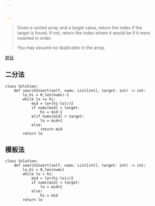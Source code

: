 ```yaml
---


---
```


<blockquote>
<p>Given a sorted array and a target value, return the index if the<br>
target is found. If not, return the index where it would be if it were<br>
inserted in order.</p>
<p>You may assume no duplicates in the array.</p>
</blockquote>
<p><a href="https://leetcode-cn.com/problems/search-insert-position/">题目</a></p>
<h2 id="二分法">二分法</h2>
<pre class=" language-python"><code class="prism  language-python"><span class="token keyword">class</span> <span class="token class-name">Solution</span><span class="token punctuation">:</span>
    <span class="token keyword">def</span> <span class="token function">searchInsert</span><span class="token punctuation">(</span>self<span class="token punctuation">,</span> nums<span class="token punctuation">:</span> List<span class="token punctuation">[</span><span class="token builtin">int</span><span class="token punctuation">]</span><span class="token punctuation">,</span> target<span class="token punctuation">:</span> <span class="token builtin">int</span><span class="token punctuation">)</span> <span class="token operator">-</span><span class="token operator">&gt;</span> <span class="token builtin">int</span><span class="token punctuation">:</span>
        lo<span class="token punctuation">,</span>hi <span class="token operator">=</span> <span class="token number">0</span><span class="token punctuation">,</span><span class="token builtin">len</span><span class="token punctuation">(</span>nums<span class="token punctuation">)</span><span class="token operator">-</span><span class="token number">1</span>
        <span class="token keyword">while</span> lo <span class="token operator">&lt;=</span> hi<span class="token punctuation">:</span>
            mid <span class="token operator">=</span> lo<span class="token operator">+</span><span class="token punctuation">(</span>hi<span class="token operator">-</span>lo<span class="token punctuation">)</span><span class="token operator">//</span><span class="token number">2</span>
            <span class="token keyword">if</span> nums<span class="token punctuation">[</span>mid<span class="token punctuation">]</span> <span class="token operator">&gt;</span> target<span class="token punctuation">:</span>
                hi <span class="token operator">=</span> mid<span class="token number">-1</span>
            <span class="token keyword">elif</span> nums<span class="token punctuation">[</span>mid<span class="token punctuation">]</span> <span class="token operator">&lt;</span> target<span class="token punctuation">:</span>
                lo <span class="token operator">=</span> mid<span class="token operator">+</span><span class="token number">1</span>
            <span class="token keyword">else</span><span class="token punctuation">:</span>
                <span class="token keyword">return</span> mid
        <span class="token keyword">return</span> lo
</code></pre>
<h2 id="模板法">模板法</h2>
<pre class=" language-python"><code class="prism  language-python"><span class="token keyword">class</span> <span class="token class-name">Solution</span><span class="token punctuation">:</span>
    <span class="token keyword">def</span> <span class="token function">searchInsert</span><span class="token punctuation">(</span>self<span class="token punctuation">,</span> nums<span class="token punctuation">:</span> List<span class="token punctuation">[</span><span class="token builtin">int</span><span class="token punctuation">]</span><span class="token punctuation">,</span> target<span class="token punctuation">:</span> <span class="token builtin">int</span><span class="token punctuation">)</span> <span class="token operator">-</span><span class="token operator">&gt;</span> <span class="token builtin">int</span><span class="token punctuation">:</span>
        lo<span class="token punctuation">,</span>hi <span class="token operator">=</span> <span class="token number">0</span><span class="token punctuation">,</span><span class="token builtin">len</span><span class="token punctuation">(</span>nums<span class="token punctuation">)</span>
        <span class="token keyword">while</span> lo <span class="token operator">&lt;</span> hi<span class="token punctuation">:</span>
            mid <span class="token operator">=</span> lo<span class="token operator">+</span><span class="token punctuation">(</span>hi<span class="token operator">-</span>lo<span class="token punctuation">)</span><span class="token operator">//</span><span class="token number">2</span>
            <span class="token keyword">if</span> nums<span class="token punctuation">[</span>mid<span class="token punctuation">]</span> <span class="token operator">&lt;</span> target<span class="token punctuation">:</span>
                lo <span class="token operator">=</span> mid<span class="token operator">+</span><span class="token number">1</span>
            <span class="token keyword">else</span><span class="token punctuation">:</span>
                hi <span class="token operator">=</span> mid
        <span class="token keyword">return</span> lo
</code></pre>

